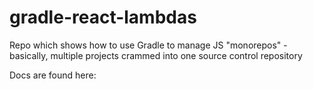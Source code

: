 # gradle-react-lambdas

Repo which shows how to use Gradle to manage JS "monorepos" - basically, multiple projects crammed into one source control repository

Docs are found here:
